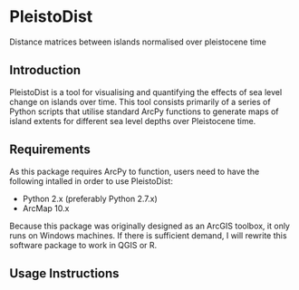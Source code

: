 # PleistoDist
Distance matrices between islands normalised over pleistocene time

## Introduction

PleistoDist is a tool for visualising and quantifying the effects of sea level change on islands over time. This tool consists primarily of a series of Python scripts that utilise standard ArcPy functions to generate maps of island extents for different sea level depths over Pleistocene time. 

## Requirements

As this package requires ArcPy to function, users need to have the following intalled in order to use PleistoDist:
* Python 2.x (preferably Python 2.7.x)
* ArcMap 10.x

Because this package was originally designed as an ArcGIS toolbox, it only runs on Windows machines. If there is sufficient demand, I will rewrite this software package to work in QGIS or R. 

## Usage Instructions

